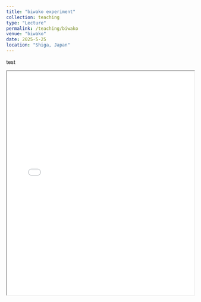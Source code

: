 ```yaml
---
title: "biwako experiment"
collection: teaching
type: "Lecture"
permalink: /teaching/biwako
venue: "biwako"
date: 2025-5-25
location: "Shiga, Japan"
---
```


test

<iframe src="/home/yamamoto/Dropbox/yamhiroki.github.io/_teaching/biwako_menu.html" width="100%" height="600px"></iframe>
